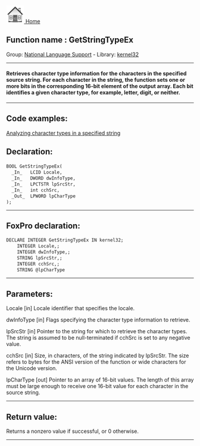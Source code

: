 [<img src="../../images/home.png"> Home ](https://github.com/VFPX/Win32API)  

## Function name : GetStringTypeEx
Group: [National Language Support](../../functions_group.md#National_Language_Support)  -  Library: [kernel32](../../../libraries.md#kernel32)  
***  


#### Retrieves character type information for the characters in the specified source string. For each character in the string, the function sets one or more bits in the corresponding 16-bit element of the output array. Each bit identifies a given character type, for example, letter, digit, or neither.
***  


## Code examples:
[Analyzing character types in a specified string](../../samples/sample_600.md)  

## Declaration:
```foxpro  
BOOL GetStringTypeEx(
  _In_   LCID Locale,
  _In_   DWORD dwInfoType,
  _In_   LPCTSTR lpSrcStr,
  _In_   int cchSrc,
  _Out_  LPWORD lpCharType
);  
```  
***  


## FoxPro declaration:
```foxpro  
DECLARE INTEGER GetStringTypeEx IN kernel32;
	INTEGER Locale,;
	INTEGER dwInfoType,;
	STRING lpSrcStr,;
	INTEGER cchSrc,;
	STRING @lpCharType  
```  
***  


## Parameters:
Locale [in]
Locale identifier that specifies the locale.

dwInfoType [in]
Flags specifying the character type information to retrieve.

lpSrcStr [in]
Pointer to the string for which to retrieve the character types. The string is assumed to be null-terminated if cchSrc is set to any negative value.

cchSrc [in]
Size, in characters, of the string indicated by lpSrcStr. The size refers to bytes for the ANSI version of the function or wide characters for the Unicode version.

lpCharType [out]
Pointer to an array of 16-bit values. The length of this array must be large enough to receive one 16-bit value for each character in the source string.   
***  


## Return value:
Returns a nonzero value if successful, or 0 otherwise.   
***  

